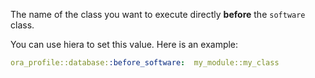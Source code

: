 The name of the class you want to execute directly **before** the `software` class.

You can use hiera to set this value. Here is an example:

```yaml
ora_profile::database::before_software:  my_module::my_class
```
